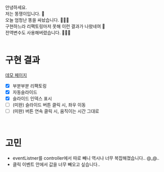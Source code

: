 안녕하세요.  
저는 똥쟁이입니다. 💩  
오늘 엄청난 똥을 싸놨습니다. 💩💩💩  
구현하느라 리팩토링마저 못해 이런 결과가 나왔네여 🙈  
전역변수도 사용해버렸습니다. 🙈🙈🙈  
<br>

# 구현 결과
[데모 페이지](https://jindonyy.github.io/fe-kakaopage/)  

- [X] 부분부분 리팩토링
- [X] 자동슬라이드
- [X] 슬라이드 인덱스 표시
- [ ] (미완) 슬라이드 버튼 클릭 시, 좌우 이동
- [ ] (미완) 버튼 연속 클릭 시, 움직이는 시간 그대로  
<br>

#  고민
- eventListner를 controller에서 따로 빼니 역시나 너무 복잡해졌습니다.. @_@..
- 클릭 이벤트 안에서 값을 너무 빼오고 싶습니다..